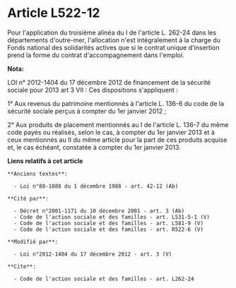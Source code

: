 # Article L522-12

Pour l'application du troisième alinéa du I de l'article L. 262-24 dans les départements d'outre-mer, l'allocation n'est
intégralement à la charge du Fonds national des solidarités actives que si le contrat unique d'insertion prend la forme du
contrat d'accompagnement dans l'emploi.

**Nota:**

LOI n° 2012-1404 du 17 décembre 2012 de financement de la sécurité sociale pour 2013 art 3 VII : Ces dispositions
s'appliquent :

1°      Aux revenus du patrimoine mentionnés à l'article L. 136-6 du code  de    la  sécurité sociale perçus à compter du 1er
janvier 2012 ;

2°      Aux produits de placement mentionnés au I de l'article L. 136-7 du    même   code payés ou réalisés, selon le cas, à
compter du 1er janvier    2013  et à  ceux mentionnés au II du même article pour la part de ces     produits  acquise et, le
cas échéant, constatée à compter du 1er  janvier    2013.

**Liens relatifs à cet article**

	**Anciens textes**:

	  - Loi n°88-1088 du 1 décembre 1988 - art. 42-12 (Ab)

	**Cité par**:

	  - Décret n°2001-1171 du 10 décembre 2001 - art. 3 (Ab)
	  - Code de l'action sociale et des familles - art. L531-5-1 (V)
	  - Code de l'action sociale et des familles - art. L581-9 (V)
	  - Code de l'action sociale et des familles - art. R522-6 (V)

	**Modifié par**:

	  - Loi n°2012-1404 du 17 décembre 2012 - art. 3 (V)

	**Cite**:

	  - Code de l'action sociale et des familles - art. L262-24
